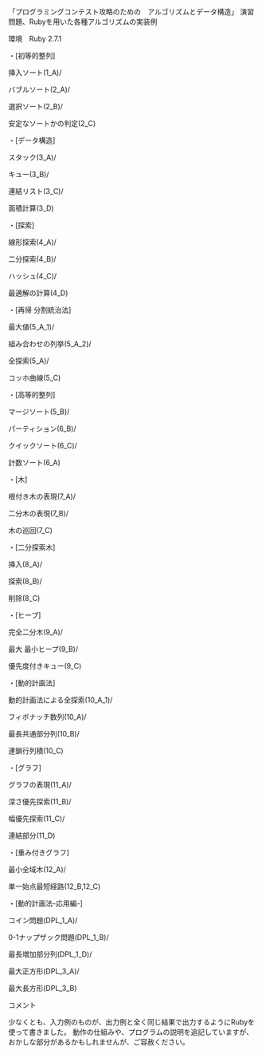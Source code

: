 「プログラミングコンテスト攻略のための　アルゴリズムとデータ構造」 
演習問題、Rubyを用いた各種アルゴリズムの実装例

環境　Ruby 2.7.1

・[初等的整列]

  挿入ソート(1_A)/
  
  バブルソート(2_A)/
  
  選択ソート(2_B)/
  
  安定なソートかの判定(2_C)

・[データ構造]

  スタック(3_A)/
  
  キュー(3_B)/
  
  連結リスト(3_C)/
  
  面積計算(3_D)

・[探索]

  線形探索(4_A)/
  
  二分探索(4_B)/
  
  ハッシュ(4_C)/
  
  最適解の計算(4_D)

・[再帰 分割統治法]

  最大値(5_A_1)/
  
  組み合わせの列挙(5_A_2)/
  
  全探索(5_A)/
  
  コッホ曲線(5_C)

・[高等的整列]

  マージソート(5_B)/
  
  パーティション(6_B)/
  
  クイックソート(6_C)/
  
  計数ソート(6_A)

・[木]

  根付き木の表現(7_A)/
  
  二分木の表現(7_B)/
  
  木の巡回(7_C)

・[二分探索木]

  挿入(8_A)/
  
  探索(8_B)/
  
  削除(8_C)

・[ヒープ]

  完全二分木(9_A)/
  
  最大 最小ヒープ(9_B)/
  
  優先度付きキュー(9_C)

・[動的計画法]

  動的計画法による全探索(10_A_1)/
  
  フィボナッチ数列(10_A)/
  
  最長共通部分列(10_B)/
  
  連鎖行列積(10_C)

・[グラフ]

  グラフの表現(11_A)/
  
  深さ優先探索(11_B)/
  
  幅優先探索(11_C)/
  
  連結部分(11_D)

・[重み付きグラフ]

  最小全域木(12_A)/
  
  単一始点最短経路(12_B,12_C)

・[動的計画法-応用編-]

  コイン問題(DPL_1_A)/
  
  0-1ナップザック問題(DPL_1_B)/
  
  最長増加部分列(DPL_1_D)/
  
  最大正方形(DPL_3_A)/
  
  最大長方形(DPL_3_B)

コメント

少なくとも、入力例のものが、出力例と全く同じ結果で出力するようにRubyを使って書きました。
動作の仕組みや、プログラムの説明を追記していますが、おかしな部分があるかもしれませんが、ご容赦ください。
